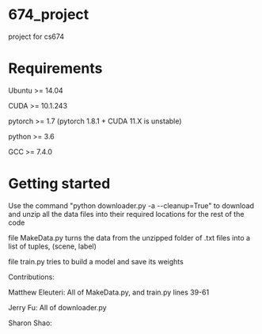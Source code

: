 # 674_project
project for cs674



# Requirements

Ubuntu >= 14.04

CUDA >= 10.1.243 

pytorch >= 1.7 (pytorch 1.8.1 + CUDA 11.X is unstable)

python >= 3.6

GCC >= 7.4.0


# Getting started

Use the command "python downloader.py -a --cleanup=True" to download and unzip all the data files into their required locations for the rest of the code

file MakeData.py turns the data from the unzipped folder of .txt files into a list of tuples, (scene, label)

file train.py tries to build a model and save its weights

Contributions:

Matthew Eleuteri:
All of MakeData.py, and train.py lines 39-61

Jerry Fu:
All of downloader.py

Sharon Shao:
